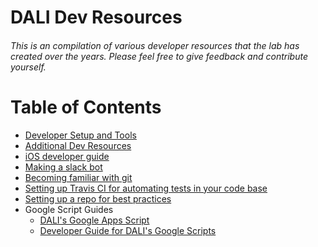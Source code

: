 # DALI Dev Resources

###### This is an compilation of various developer resources that the lab has created over the years. Please feel free to give feedback and contribute yourself.

Table of Contents
=================

  * [Developer Setup and Tools](./dev-setup.md)
  * [Additional Dev Resources](./additional-resources.md)
  * [iOS developer guide](./ios_dev_guide)
  * [Making a slack bot](./slack_bot.md)
  * [Becoming familiar with git](https://github.com/dali-lab/gitivity)
  * [Setting up Travis CI for automating tests in your code base](./travis.md)
  * [Setting up a repo for best practices](./repo-setup.md)
  * Google Script Guides
    * [DALI's Google Apps Script](./googlescript.md)
    * [Developer Guide for DALI's Google Scripts](./googlescript-dev.md)
